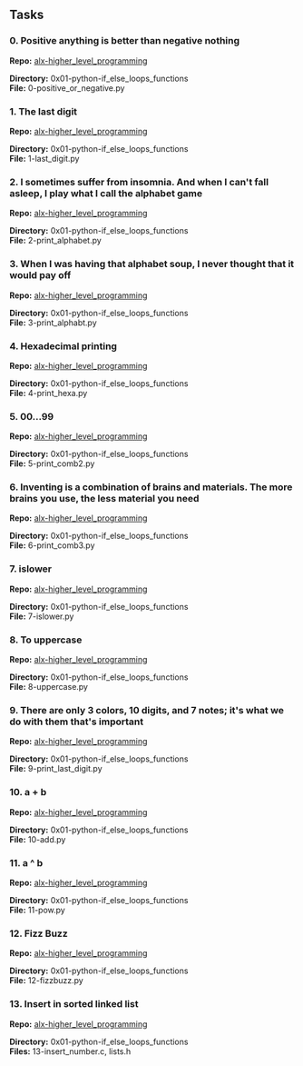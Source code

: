 ## Tasks

### 0. Positive anything is better than negative nothing
**Repo:**
[alx-higher_level_programming](https://github.com/alx-higher_level_programming)

**Directory:** 0x01-python-if_else_loops_functions  
**File:** 0-positive_or_negative.py

### 1. The last digit
**Repo:**
[alx-higher_level_programming](https://github.com/alx-higher_level_programming)

**Directory:** 0x01-python-if_else_loops_functions  
**File:** 1-last_digit.py

### 2. I sometimes suffer from insomnia. And when I can't fall asleep, I play what I call the alphabet game
**Repo:**
[alx-higher_level_programming](https://github.com/alx-higher_level_programming)

**Directory:** 0x01-python-if_else_loops_functions  
**File:** 2-print_alphabet.py

### 3. When I was having that alphabet soup, I never thought that it would pay off
**Repo:**
[alx-higher_level_programming](https://github.com/alx-higher_level_programming)

**Directory:** 0x01-python-if_else_loops_functions  
**File:** 3-print_alphabt.py

### 4. Hexadecimal printing
**Repo:**
[alx-higher_level_programming](https://github.com/alx-higher_level_programming)

**Directory:** 0x01-python-if_else_loops_functions  
**File:** 4-print_hexa.py

### 5. 00...99
**Repo:**
[alx-higher_level_programming](https://github.com/alx-higher_level_programming)

**Directory:** 0x01-python-if_else_loops_functions  
**File:** 5-print_comb2.py

### 6. Inventing is a combination of brains and materials. The more brains you use, the less material you need
**Repo:**
[alx-higher_level_programming](https://github.com/alx-higher_level_programming)

**Directory:** 0x01-python-if_else_loops_functions  
**File:** 6-print_comb3.py

### 7. islower
**Repo:**
[alx-higher_level_programming](https://github.com/alx-higher_level_programming)

**Directory:** 0x01-python-if_else_loops_functions  
**File:** 7-islower.py

### 8. To uppercase
**Repo:**
[alx-higher_level_programming](https://github.com/alx-higher_level_programming)

**Directory:** 0x01-python-if_else_loops_functions  
**File:** 8-uppercase.py

### 9. There are only 3 colors, 10 digits, and 7 notes; it's what we do with them that's important
**Repo:**
[alx-higher_level_programming](https://github.com/alx-higher_level_programming)

**Directory:** 0x01-python-if_else_loops_functions  
**File:** 9-print_last_digit.py

### 10. a + b
**Repo:**
[alx-higher_level_programming](https://github.com/alx-higher_level_programming)

**Directory:** 0x01-python-if_else_loops_functions  
**File:** 10-add.py

### 11. a ^ b
**Repo:**
[alx-higher_level_programming](https://github.com/alx-higher_level_programming)

**Directory:** 0x01-python-if_else_loops_functions  
**File:** 11-pow.py

### 12. Fizz Buzz
**Repo:**
[alx-higher_level_programming](https://github.com/alx-higher_level_programming)

**Directory:** 0x01-python-if_else_loops_functions  
**File:** 12-fizzbuzz.py

### 13. Insert in sorted linked list
**Repo:**
[alx-higher_level_programming](https://github.com/alx-higher_level_programming)

**Directory:** 0x01-python-if_else_loops_functions  
**Files:** 13-insert_number.c, lists.h

